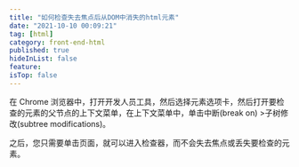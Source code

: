```yaml
---
title: "如何检查失去焦点后从DOM中消失的html元素"
date: "2021-10-10 00:09:21"
tag: [html]
category: front-end-html
published: true
hideInList: false
feature:
isTop: false
---
```


在 Chrome 浏览器中，打开开发人员工具，然后选择元素选项卡，然后打开要检查的元素的父节点的上下文菜单，在上下文菜单中，单击中断(break on) >子树修改(subtree modifications)。

之后，您只需要单击页面，就可以进入检查器，而不会失去焦点或丢失要检查的元素。
